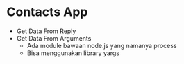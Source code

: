 # Contacts App
- Get Data From Reply
- Get Data From Arguments
    - Ada module bawaan node.js yang namanya process
    - Bisa menggunakan library yargs